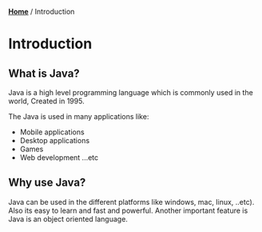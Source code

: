 **[Home](/README.md)** / Introduction

# Introduction
## What is Java?
Java is a high level programming language which is commonly used in the world, Created in 1995.

The Java is used in many applications like:
* Mobile applications
* Desktop applications
* Games
* Web development ...etc

## Why use Java?
Java can be used in the different platforms like windows, mac, linux, ..etc). Also its easy to learn and fast and powerful. Another important feature is Java is an object oriented language.

